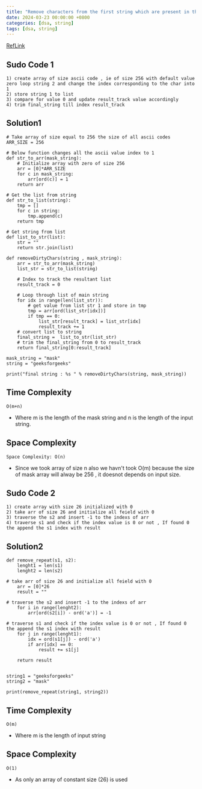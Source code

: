 ```yaml
---
title: "Remove characters from the first string which are present in the second string"
date: 2024-03-23 00:00:00 +0800
categories: [dsa, string]
tags: [dsa, string]
---
```


[RefLink](https://www.geeksforgeeks.org/remove-characters-from-the-first-string-which-are-present-in-the-second-string/)


## Sudo Code 1
```
1) create array of size ascii code , ie of size 256 with default value zero loop string 2 and change the index corresponding to the char into 1
2) store string 1 to list
3) compare for value 0 and update result_track value accordingly 
4) trim final_string till index result_track
```
## Solution1
```
# Take array of size equal to 256 the size of all ascii codes
ARR_SIZE = 256

# Below function changes all the ascii value index to 1
def str_to_arr(mask_string):
    # Initialize array with zero of size 256
    arr = [0]*ARR_SIZE
    for c in mask_string:
        arr[ord(c)] = 1
    return arr

# Get the list from string
def str_to_list(string):
    tmp = []
    for c in string:
        tmp.append(c)
    return tmp

# Get string from list
def list_to_str(list):
    str = ""
    return str.join(list)

def removeDirtyChars(string , mask_string):
    arr = str_to_arr(mask_string)
    list_str = str_to_list(string)

    # Index to track the resultant list
    result_track = 0

    # Loop through list of main string
    for idx in range(len(list_str)):
        # get value from list str 1 and store in tmp
        tmp = arr[ord(list_str[idx])]
        if tmp == 0:
            list_str[result_track] = list_str[idx]
            result_track += 1
    # convert list to string
    final_string =  list_to_str(list_str)
    # trim the final_string from 0 to result_track
    return final_string[0:result_track]

mask_string = "mask"
string = "geeksforgeeks"

print("final string : %s " % removeDirtyChars(string, mask_string))
```

## Time Complexity
```
O(m+n) 
```
- Where m is the length of the mask string and n is the length of the input string. 

## Space Complexity
``
Space Complexity: O(n)
``
- Since we took array of size n also we havn't took O(m) because the size of mask array will alway be 256 , it doesnot depends on input size.

## Sudo Code 2
```
1) create array with size 26 initialized with 0
2) take arr of size 26 and initialize all feield with 0
3) traverse the s2 and insert -1 to the indexs of arr
4) traverse s1 and check if the index value is 0 or not , If found 0 the append the s1 index with result
```
## Solution2
```
def remove_repeat(s1, s2):
    lenght1 = len(s1)
    lenght2 = len(s2)

# take arr of size 26 and initialize all feield with 0
    arr = [0]*26
    result = ""

# traverse the s2 and insert -1 to the indexs of arr
    for i in range(lenght2):
        arr[ord(s2[i]) - ord('a')] = -1

# traverse s1 and check if the index value is 0 or not , If found 0 the append the s1 index with result
    for j in range(lenght1):
        idx = ord(s1[j]) - ord('a')
        if arr[idx] == 0:
            result += s1[j]

    return result


string1 = "geeksforgeeks"
string2 = "mask"

print(remove_repeat(string1, string2))

```
## Time Complexity
```
O(m) 
```
- Where m is the length of input string

## Space Complexity
```
O(1) 
```
- As only an array of constant size (26) is used

